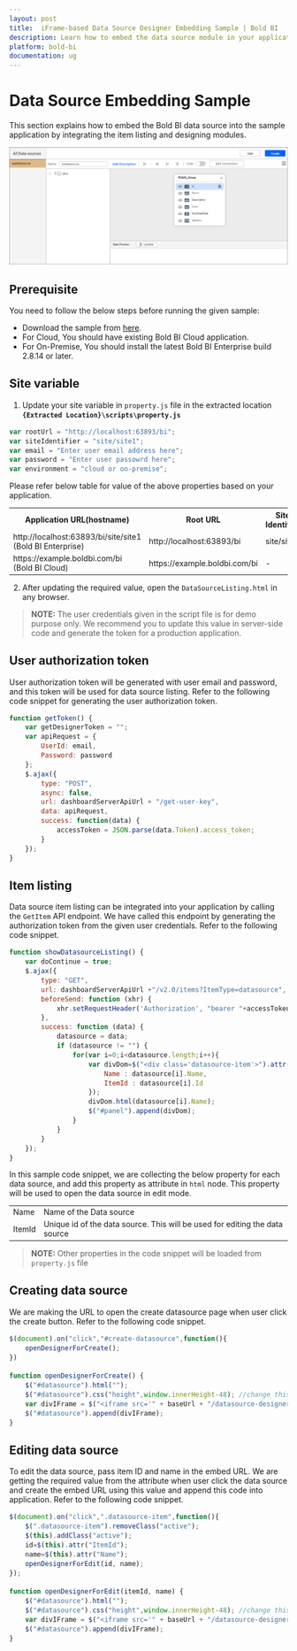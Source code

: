 ```yaml
---
layout: post
title:  iFrame-based Data Source Designer Embedding Sample | Bold BI
description: Learn how to embed the data source module in your application using iFrame such that a data source can be created or edited.
platform: bold-bi
documentation: ug
---
```


# Data Source Embedding Sample
This section explains how to embed the Bold BI data source into the sample application by integrating the item listing and designing modules.  
 

![DatasourceListingSample](/static/assets/embedded/iFrame-based/sample/images/datasource-sample.png)

## Prerequisite
You need to follow the below steps before running the given sample:

*	Download the sample from [here](https://redirect.boldbi.com/?id=6003).
*   For Cloud, You should have existing Bold BI Cloud application.
*	For On-Premise, You should install the latest Bold BI Enterprise build 2.8.14 or later.  

## Site variable
1. Update your site variable in `property.js` file in the extracted location **`{Extracted Location}\scripts\property.js`**  
```js  
var rootUrl = "http://localhost:63893/bi";
var siteIdentifier = "site/site1";
var email = "Enter user email address here";
var password = "Enter user passowrd here";  
var environment = "cloud or on-premise";  
```  
Please refer below table for value of the above properties based on your application.   
<meta charset="utf-8"/>
<table>
  <tbody>
  <tr>
  <th>Application URL(hostname)</th> 
  <th>Root URL</th>
  <th>Site Identifier</th>
  <th>Email</th>
  <th>Password</th>
  <th>Environment</th>   
  </tr>
  <tr>       
        <td align="left">http://localhost:63893/bi/site/site1 (Bold BI Enterprise)</td>
        <td align="left">http://localhost:63893/bi</td>
        <td align="left">site/site1</td>
        <td align="left">user email</td>
        <td align="left">user password</td>
        <td align="left">on-premise</td>
  </tr>
  <tr>       
        <td align="left">https://example.boldbi.com/bi
(Bold BI Cloud)</td>
        <td align="left">https://example.boldbi.com/bi</td>
        <td align="left">-</td>
        <td align="left">user email</td>
        <td align="left">user password</td>
        <td align="left">cloud</td>
  </tr>
  </tbody>
</table>  

2. After updating the required value, open the `DataSourceListing.html` in any browser.  
  
> **NOTE:**  The user credentials given in the script file is for demo purpose only. We recommend you to update this value in server-side code and generate the token for a production application.  

## User authorization token
User authorization token will be generated with user email and password, and this token will be used for data source listing. Refer to the following code snippet for generating the user authorization token.  
```js  
function getToken() {
    var getDesignerToken = "";
    var apiRequest = {
        UserId: email,
        Password: password
    };
    $.ajax({
        type: "POST",
        async: false,
        url: dashboardServerApiUrl + "/get-user-key",
        data: apiRequest,
        success: function(data) {
            accessToken = JSON.parse(data.Token).access_token;
        }
    });
}
```  

## Item listing
Data source item listing can be integrated into your application by calling the `GetItem` API endpoint. We have called this endpoint by generating the authorization token from the given user credentials. Refer to the following code snippet.  
```js  
function showDatasourceListing() {
	var doContinue = true;
	$.ajax({
		type: "GET",
		url: dashboardServerApiUrl +"/v2.0/items?ItemType=datasource",
		beforeSend: function (xhr) {
			xhr.setRequestHeader('Authorization', "bearer "+accessToken)
		},
		success: function (data) {
			datasource = data;
			if (datasource != "") {           
                for(var i=0;i<datasource.length;i++){				
                    var divDom=$("<div class='datasource-item'>").attr({
                        Name : datasource[i].Name,
                        ItemId : datasource[i].Id
                    });
                    divDom.html(datasource[i].Name);
                    $("#panel").append(divDom);            
                }
            }
        }
    });
}
```  

In this sample code snippet, we are collecting the below property for each data source, and add this property as attribute in `html` node. This property will be used to open the data source in edit mode.  
<table>
  <tbody>
    <tr>
        <td align="left">Name</td>
        <td align="left">Name of the Data source</td>
    </tr>
    <tr>
        <td align="left">ItemId</td>
        <td align="left">Unique id of the data source. This will be used for editing the data source</td>
    </tr>
  </tbody>
</table>

> **NOTE:**  Other properties in the code snippet will be loaded from `property.js`  file

##  Creating data source
We are making the URL to open the create datasource page when user click the create button. Refer to the following code snippet.  
```js  
$(document).on("click","#create-datasource",function(){
    openDesignerForCreate();
})

function openDesignerForCreate() {
    $("#datasource").html("");
    $("#datasource").css("height",window.innerHeight-48); //change this value to dynamically set the height of the data source rendernig dom
	var divIFrame = $("<iframe src='" + baseUrl + "/datasource-designer/connection?isembed=true' id='dashboard-frame' width='100%' height='100%' allowfullscreen frameborder='0'></iframe>");					
	$("#datasource").append(divIFrame);
} 
```  

##  Editing data source
To edit the data source, pass item ID and name in the embed URL. We are getting the required value from the attribute when user click the data source and create the embed URL using this value and append this code into application. Refer to the following code snippet.  
```js
$(document).on("click",".datasource-item",function(){
    $(".datasource-item").removeClass("active");
    $(this).addClass("active");
    id=$(this).attr("ItemId");
    name=$(this).attr("Name");
    openDesignerForEdit(id, name);
});

function openDesignerForEdit(itemId, name) {
    $("#datasource").html("");
    $("#datasource").css("height",window.innerHeight-48); //change this value to dynamically set the height of the data source rendernig dom
	var divIFrame = $("<iframe src='" + baseUrl + "/datasource-designer/" + itemId + "/" + name + "?isembed=true' id='dashboard-frame' width='100%' height='100%' allowfullscreen frameborder='0'></iframe>");					
	$("#datasource").append(divIFrame);
}
```